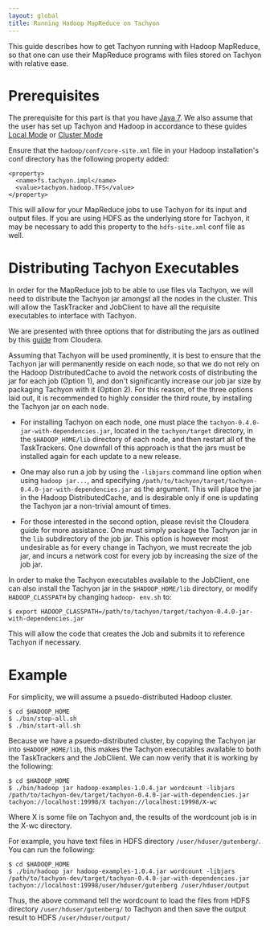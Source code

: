 ```yaml
---
layout: global
title: Running Hadoop MapReduce on Tachyon
---
```


This guide describes how to get Tachyon running with Hadoop MapReduce, so that one can use their
MapReduce programs with files stored on Tachyon with relative ease.

# Prerequisites

The prerequisite for this part is that you have
[Java 7](https://github.com/amplab/tachyon/wiki/Java-setup/).
We also assume that the user has set up Tachyon and Hadoop in accordance to these guides
[Local Mode](Running-Tachyon-Locally.html) or
[Cluster Mode](Running-Tachyon-on-a-Cluster.html)

Ensure that the `hadoop/conf/core-site.xml` file in your Hadoop installation's conf directory has
the following property added:

    <property>
      <name>fs.tachyon.impl</name>
      <value>tachyon.hadoop.TFS</value>
    </property>

This will allow for your MapReduce jobs to use Tachyon for its input and output files. If you are
using HDFS as the underlying store for Tachyon, it may be necessary to add this property to the
`hdfs-site.xml` conf file as well.

# Distributing Tachyon Executables

In order for the MapReduce job to be able to use files via Tachyon, we will need to distribute the
Tachyon jar amongst all the nodes in the cluster. This will allow the TaskTracker and JobClient to
have all the requisite executables to interface with Tachyon.

We are presented with three options that for distributing the jars as outlined by this
[guide](http://blog.cloudera.com/blog/2011/01/how-to-include-third-party-libraries-in-your-map-reduce-job/)
from Cloudera.

Assuming that Tachyon will be used prominently, it is best to ensure that the Tachyon jar will
permanently reside on each node, so that we do not rely on the Hadoop DistributedCache to avoid the
network costs of distributing the jar for each job (Option 1), and don't significantly increase our
job jar size by packaging Tachyon with it (Option 2). For this reason, of the three options laid
out, it is recommended to highly consider the third route, by installing the Tachyon jar on each
node.

-   For installing Tachyon on each node, one must place the
    `tachyon-0.4.0-jar-with-dependencies.jar`, located in the
    `tachyon/target` directory, in the `$HADOOP_HOME/lib` directory of each node, and then restart
    all of the TaskTrackers. One downfall of this approach is that the jars must be installed again
    for each update to a new release.

-   One may also run a job by using the `-libjars` command line option when using `hadoop jar...`,
    and specifying `/path/to/tachyon/target/tachyon-0.4.0-jar-with-dependencies.jar` as
    the argument. This will place the jar in the Hadoop DistributedCache, and is desirable only if
    one is updating the Tachyon jar a non-trivial amount of times.

-   For those interested in the second option, please revisit the Cloudera guide for more
    assistance. One must simply package the Tachyon jar in the `lib` subdirectory of the job jar.
    This option is however most undesirable as for every change in Tachyon, we must recreate the job
    jar, and incurs a network cost for every job by increasing the size of the job jar.

In order to make the Tachyon executables available to the JobClient, one can also install the
Tachyon jar in the `$HADOOP_HOME/lib` directory, or modify `HADOOP_CLASSPATH` by changing `hadoop-
env.sh` to:

    $ export HADOOP_CLASSPATH=/path/to/tachyon/target/tachyon-0.4.0-jar-with-dependencies.jar

This will allow the code that creates the Job and submits it to reference Tachyon if necessary.

# Example

For simplicity, we will assume a psuedo-distributed Hadoop cluster.

    $ cd $HADOOP_HOME
    $ ./bin/stop-all.sh
    $ ./bin/start-all.sh

Because we have a psuedo-distributed cluster, by copying the Tachyon jar into `$HADOOP_HOME/lib`,
this makes the Tachyon executables available to both the TaskTrackers and the JobClient. We can now
verify that it is working by the following:

    $ cd $HADOOP_HOME
    $ ./bin/hadoop jar hadoop-examples-1.0.4.jar wordcount -libjars /path/to/tachyon-dev/target/tachyon-0.4.0-jar-with-dependencies.jar tachyon://localhost:19998/X tachyon://localhost:19998/X-wc

Where X is some file on Tachyon and, the results of the wordcount job is in the X-wc directory.

For example, you have text files in HDFS directory `/user/hduser/gutenberg/`. You can run the
following:

    $ cd $HADOOP_HOME
    $ ./bin/hadoop jar hadoop-examples-1.0.4.jar wordcount -libjars /path/to/tachyon-dev/target/tachyon-0.4.0-jar-with-dependencies.jar tachyon://localhost:19998/user/hduser/gutenberg /user/hduser/output

Thus, the above command tell the wordcount to load the files from HDFS directory
`/user/hduser/gutenberg/` to Tachyon and then save the output result to HDFS `/user/hduser/output/`